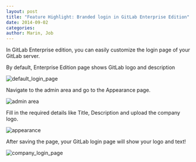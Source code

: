 ```yaml
---
layout: post
title: "Feature Highlight: Branded login in GitLab Enterprise Edition"
date: 2014-09-02
categories:
author: Marin, Job
---
```


In GitLab Enterprise edition, you can easily customize the login page of your GitLab server.

By default, Enterprise Edition page shows GitLab logo and description

![default_login_page](/images/feature_branded_login/default_login_page.png)

<!--more-->

Navigate to the admin area and go to the Appearance page.

![admin area](/images/feature_branded_login/admin_area.png)

Fill in the required details like Title, Description and upload the company logo.

![appearance](/images/feature_branded_login/appearance.png)

After saving the page, your GitLab login page will show your logo and text!

![company_login_page](/images/feature_branded_login/company_login_page.png)
